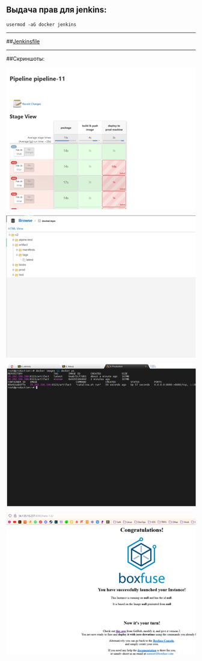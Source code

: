 ## Выдача прав для jenkins:
```shell
usermod -aG docker jenkins
```
---
##[Jenkinsfile](https://github.com/withoutspleen/DevOps-engineer/tree/main/practice11/Jenkinsfile)

---

##Скриншоты:

![](IMG/pipeline.png?raw=true)

![](IMG/nexus.png?raw=true)

![](IMG/moba.png?raw=true)

![](IMG/boxfuse.png?raw=true)

